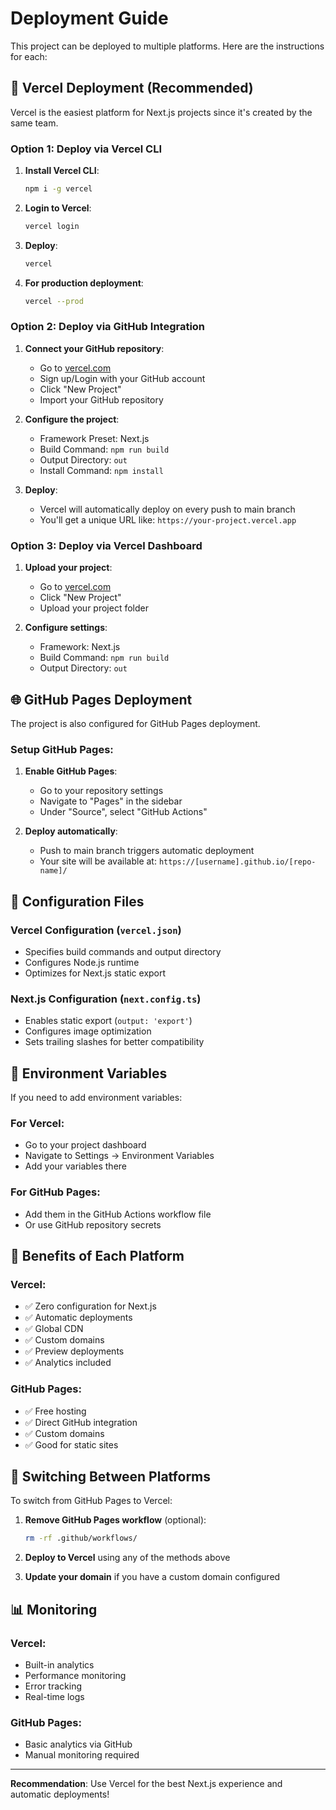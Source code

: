# Deployment Guide

This project can be deployed to multiple platforms. Here are the instructions for each:

## 🚀 Vercel Deployment (Recommended)

Vercel is the easiest platform for Next.js projects since it's created by the same team.

### Option 1: Deploy via Vercel CLI

1. **Install Vercel CLI**:
   ```bash
   npm i -g vercel
   ```

2. **Login to Vercel**:
   ```bash
   vercel login
   ```

3. **Deploy**:
   ```bash
   vercel
   ```

4. **For production deployment**:
   ```bash
   vercel --prod
   ```

### Option 2: Deploy via GitHub Integration

1. **Connect your GitHub repository**:
   - Go to [vercel.com](https://vercel.com)
   - Sign up/Login with your GitHub account
   - Click "New Project"
   - Import your GitHub repository

2. **Configure the project**:
   - Framework Preset: Next.js
   - Build Command: `npm run build`
   - Output Directory: `out`
   - Install Command: `npm install`

3. **Deploy**:
   - Vercel will automatically deploy on every push to main branch
   - You'll get a unique URL like: `https://your-project.vercel.app`

### Option 3: Deploy via Vercel Dashboard

1. **Upload your project**:
   - Go to [vercel.com](https://vercel.com)
   - Click "New Project"
   - Upload your project folder

2. **Configure settings**:
   - Framework: Next.js
   - Build Command: `npm run build`
   - Output Directory: `out`

## 🌐 GitHub Pages Deployment

The project is also configured for GitHub Pages deployment.

### Setup GitHub Pages:

1. **Enable GitHub Pages**:
   - Go to your repository settings
   - Navigate to "Pages" in the sidebar
   - Under "Source", select "GitHub Actions"

2. **Deploy automatically**:
   - Push to main branch triggers automatic deployment
   - Your site will be available at: `https://[username].github.io/[repo-name]/`

## 🔧 Configuration Files

### Vercel Configuration (`vercel.json`)
- Specifies build commands and output directory
- Configures Node.js runtime
- Optimizes for Next.js static export

### Next.js Configuration (`next.config.ts`)
- Enables static export (`output: 'export'`)
- Configures image optimization
- Sets trailing slashes for better compatibility

## 📝 Environment Variables

If you need to add environment variables:

### For Vercel:
- Go to your project dashboard
- Navigate to Settings → Environment Variables
- Add your variables there

### For GitHub Pages:
- Add them in the GitHub Actions workflow file
- Or use GitHub repository secrets

## 🚀 Benefits of Each Platform

### Vercel:
- ✅ Zero configuration for Next.js
- ✅ Automatic deployments
- ✅ Global CDN
- ✅ Custom domains
- ✅ Preview deployments
- ✅ Analytics included

### GitHub Pages:
- ✅ Free hosting
- ✅ Direct GitHub integration
- ✅ Custom domains
- ✅ Good for static sites

## 🔄 Switching Between Platforms

To switch from GitHub Pages to Vercel:

1. **Remove GitHub Pages workflow** (optional):
   ```bash
   rm -rf .github/workflows/
   ```

2. **Deploy to Vercel** using any of the methods above

3. **Update your domain** if you have a custom domain configured

## 📊 Monitoring

### Vercel:
- Built-in analytics
- Performance monitoring
- Error tracking
- Real-time logs

### GitHub Pages:
- Basic analytics via GitHub
- Manual monitoring required

---

**Recommendation**: Use Vercel for the best Next.js experience and automatic deployments! 